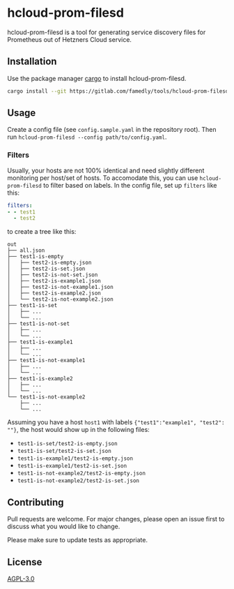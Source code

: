 # hcloud-prom-filesd

hcloud-prom-filesd is a tool for generating service discovery files for Prometheus out of Hetzners Cloud service.

## Installation

Use the package manager [cargo](https://doc.rust-lang.org/cargo/index.html) to install hcloud-prom-filesd.

```bash
cargo install --git https://gitlab.com/famedly/tools/hcloud-prom-filesd.git
```

## Usage

Create a config file (see `config.sample.yaml` in the repository root).
Then run `hcloud-prom-filesd --config path/to/config.yaml`.

### Filters

Usually, your hosts are not 100% identical and need slightly different
monitoring per host/set of hosts. To accomodate this, you can use
`hcloud-prom-filesd` to filter based on labels. In the config file, set up
`filters` like this:

```yaml
filters:
- - test1
  - test2
```
to create a tree like this:
```text
out
├── all.json
├── test1-is-empty
│   ├── test2-is-empty.json
│   ├── test2-is-set.json
│   ├── test2-is-not-set.json
│   ├── test2-is-example1.json
│   ├── test2-is-not-example1.json
│   ├── test2-is-example2.json
│   └── test2-is-not-example2.json
├── test1-is-set
│   ├── ...
│   └── ...
├── test1-is-not-set
│   ├── ...
│   └── ...
├── test1-is-example1
│   ├── ...
│   └── ...
├── test1-is-not-example1
│   ├── ...
│   └── ...
├── test1-is-example2
│   ├── ...
│   └── ...
└── test1-is-not-example2
    ├── ...
    └── ...
```

Assuming you have a host `host1` with labels `{"test1":"example1", "test2":
""}`, the host would show up in the following files:

- `test1-is-set/test2-is-empty.json`
- `test1-is-set/test2-is-set.json`
- `test1-is-example1/test2-is-empty.json`
- `test1-is-example1/test2-is-set.json`
- `test1-is-not-example2/test2-is-empty.json`
- `test1-is-not-example2/test2-is-set.json`

## Contributing
Pull requests are welcome. For major changes, please open an issue first to discuss what you would like to change.

Please make sure to update tests as appropriate.

## License
[AGPL-3.0](https://choosealicense.com/licenses/agpl-3.0/)

